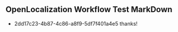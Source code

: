 ## OpenLocalization Workflow Test MarkDown
* 2dd17c23-4b87-4c86-a8f9-5df7f401a4e5 thanks!

<!--HONumber=Jul16_HO4-->


